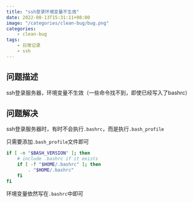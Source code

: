 ```yaml
---
title: "ssh登录环境变量不生效"
date: 2022-08-13T15:31:11+08:00
image: "/categories/clean-bug/bug.png"
categories:
    - clean-bug
tags:
    - 日常记录
    - ssh
---
```

## 问题描述
ssh登录服务器，环境变量不生效（一些命令找不到，即使已经写入了bashrc）

## 问题解决
ssh登录服务器时，有时不会执行`.bashrc`，而是执行`.bash_profile`

只需要添加`.bash_profile`文件即可
```bash
if [ -n "$BASH_VERSION" ]; then
    # include .bashrc if it exists
    if [ -f "$HOME/.bashrc" ]; then
        . "$HOME/.bashrc"
    fi
fi
```
环境变量依然写在`.bashrc`中即可
